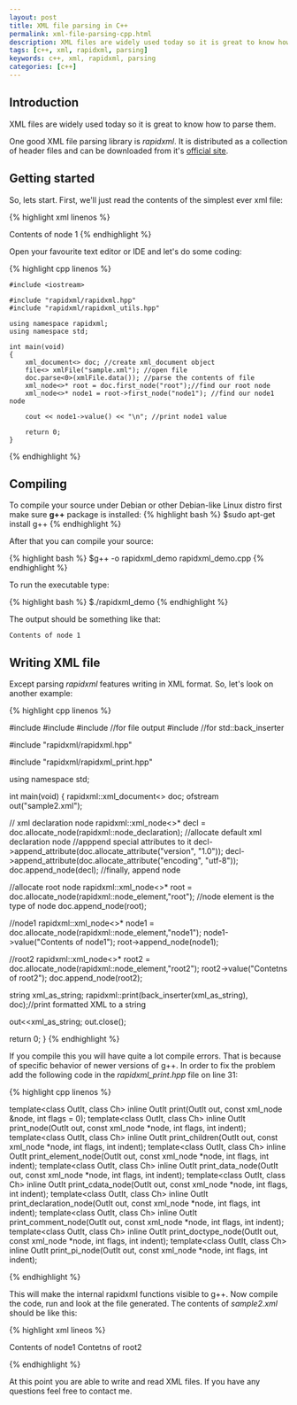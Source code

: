 ```yaml
---
layout: post
title: XML file parsing in C++
permalink: xml-file-parsing-cpp.html
description: XML files are widely used today so it is great to know how to parse them. One good XML file parsing library is rapidxml. It is distributed as a collection of header files and can be downloaded from it's official site.
tags: [c++, xml, rapidxml, parsing]
keywords: c++, xml, rapidxml, parsing
categories: [c++]
---
```


## Introduction

XML files are widely used today so it is great to know how to parse them.

One good XML file parsing library is *rapidxml*.
It is distributed as a collection of header files and can be downloaded from it's [official site](http://rapidxml.sourceforge.net/).

## Getting started

So, lets start. First, we'll just read the contents of the simplest ever xml file:

{% highlight xml linenos %}
<?xml version="1.0" encoding="utf-8"?>
<root>
    <node1>
        Contents of node 1
    </node1>
</root>
{% endhighlight %}

Open your favourite text editor or IDE and let's do some coding:

{% highlight cpp linenos %}

    #include <iostream>

    #include "rapidxml/rapidxml.hpp"
    #include "rapidxml/rapidxml_utils.hpp"

    using namespace rapidxml;
    using namespace std;

    int main(void)
    {
        xml_document<> doc; //create xml_document object
        file<> xmlFile("sample.xml"); //open file
        doc.parse<0>(xmlFile.data()); //parse the contents of file
        xml_node<>* root = doc.first_node("root");//find our root node
        xml_node<>* node1 = root->first_node("node1"); //find our node1 node

        cout << node1->value() << "\n"; //print node1 value

        return 0;
    }
{% endhighlight %}

## Compiling

To compile your source under Debian or other Debian-like Linux distro first make sure __g++__ package is installed:
{% highlight bash %}
$sudo apt-get install g++
{% endhighlight %}

After that you can compile your source:

{% highlight bash %}
$g++ -o rapidxml_demo rapidxml_demo.cpp
{% endhighlight %}

To run the executable type:

{% highlight bash %}
$./rapidxml_demo
{% endhighlight %}

The output should be something like that:

    Contents of node 1

## Writing XML file


Except parsing *rapidxml*  features writing in XML format. So, let's look on another example:

{% highlight cpp linenos %}

#include <string>
#include <iostream>
#include <fstream> //for file output
#include <iterator>//for std::back_inserter

#include "rapidxml/rapidxml.hpp"

#include "rapidxml/rapidxml_print.hpp"


using namespace std;


int main(void)
{
 rapidxml::xml_document<> doc;
 ofstream out("sample2.xml");

 // xml declaration node
 rapidxml::xml_node<>* decl = doc.allocate_node(rapidxml::node_declaration); //allocate default xml declaration node
 //apppend special attributes to it
 decl->append_attribute(doc.allocate_attribute("version", "1.0"));
 decl->append_attribute(doc.allocate_attribute("encoding", "utf-8"));
 doc.append_node(decl); //finally, append node

 //allocate root node
 rapidxml::xml_node<>* root = doc.allocate_node(rapidxml::node_element,"root"); //node element is the type of node
 doc.append_node(root);


 //node1
 rapidxml::xml_node<>* node1 = doc.allocate_node(rapidxml::node_element,"node1");
 node1->value("Contents of node1");
 root->append_node(node1);

 //root2
 rapidxml::xml_node<>* root2 = doc.allocate_node(rapidxml::node_element,"root2");
 root2->value("Contetns of root2");
 doc.append_node(root2);


 string xml_as_string;
 rapidxml::print(back_inserter(xml_as_string), doc);//print formatted XML to a string

 out<<xml_as_string;
 out.close();

 return 0;
}
{% endhighlight %}

If you compile this you will have quite a lot compile errors.
That is because of specific behavior of newer versions of g++.
In order to fix the problem add the following code in the *rapidxml_print.hpp* file on line 31:

{% highlight cpp linenos %}

 template<class OutIt, class Ch>
 inline OutIt print(OutIt out, const xml_node<Ch> &amp;node, int flags = 0);
 template<class OutIt, class Ch>
 inline OutIt print_node(OutIt out, const xml_node<Ch> *node, int flags, int indent);
 template<class OutIt, class Ch>
 inline OutIt print_children(OutIt out, const xml_node<Ch> *node, int flags, int indent);
 template<class OutIt, class Ch>
 inline OutIt print_element_node(OutIt out, const xml_node<Ch> *node, int flags, int indent);
 template<class OutIt, class Ch>
 inline OutIt print_data_node(OutIt out, const xml_node<Ch> *node, int flags, int indent);
 template<class OutIt, class Ch>
 inline OutIt print_cdata_node(OutIt out, const xml_node<Ch> *node, int flags, int indent);
 template<class OutIt, class Ch>
 inline OutIt print_declaration_node(OutIt out, const xml_node<Ch> *node, int flags, int indent);
 template<class OutIt, class Ch>
 inline OutIt print_comment_node(OutIt out, const xml_node<Ch> *node, int flags, int indent);
 template<class OutIt, class Ch>
 inline OutIt print_doctype_node(OutIt out, const xml_node<Ch> *node, int flags, int indent);
 template<class OutIt, class Ch>
 inline OutIt print_pi_node(OutIt out, const xml_node<Ch> *node, int flags, int indent);

{% endhighlight %}

This will make the internal rapidxml functions visible to g++.
Now compile the code, run and look at the file generated.
The contents of *sample2.xml* should be like this:

{% highlight xml lineos %}

<?xml version="1.0" encoding="utf-8"?>
<root>
<node1>Contents of node1</node1>
</root>
<root2>Contetns of root2</root2>

{% endhighlight %}

At this point you are able to write and read XML files.
If you have any questions feel free to contact me.
